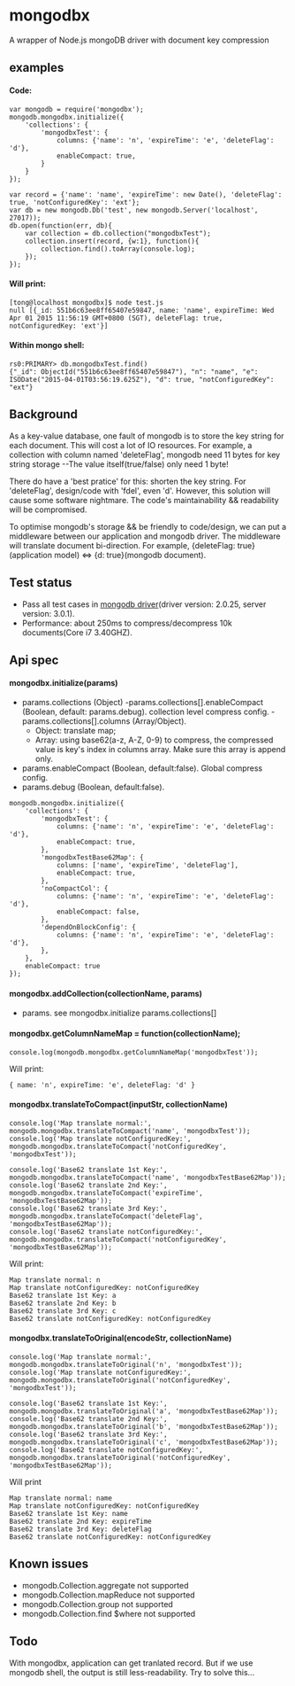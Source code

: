 # mongodbx
A wrapper of Node.js mongoDB driver with document key compression

## examples
#### Code:
```
var mongodb = require('mongodbx');
mongodb.mongodbx.initialize({
    'collections': {
        'mongodbxTest': {
            columns: {'name': 'n', 'expireTime': 'e', 'deleteFlag': 'd'},
            enableCompact: true,
        }
    }
});

var record = {'name': 'name', 'expireTime': new Date(), 'deleteFlag': true, 'notConfiguredKey': 'ext'};
var db = new mongodb.Db('test', new mongodb.Server('localhost', 27017));
db.open(function(err, db){
    var collection = db.collection("mongodbxTest");
    collection.insert(record, {w:1}, function(){
        collection.find().toArray(console.log);
    });
});
```
#### Will print:
```
[tong@localhost mongodbx]$ node test.js
null [{_id: 551b6c63ee8ff65407e59847, name: 'name', expireTime: Wed Apr 01 2015 11:56:19 GMT+0800 (SGT), deleteFlag: true, notConfiguredKey: 'ext'}]

```
#### Within mongo shell:
```
rs0:PRIMARY> db.mongodbxTest.find()
{"_id": ObjectId("551b6c63ee8ff65407e59847"), "n": "name", "e": ISODate("2015-04-01T03:56:19.625Z"), "d": true, "notConfiguredKey": "ext"}
```

## Background
As a key-value database, one fault of mongodb is to store the key string for each document. This will cost a lot of IO resources. For example, a collection with column named 'deleteFlag', mongodb need 11 bytes for key string storage --The value itself(true/false) only need 1 byte!

There do have a 'best pratice' for this: shorten the key string. For 'deleteFlag', design/code with 'fdel', even 'd'. However, this solution will cause some software nightmare. The code's maintainability && readability will be compromised.

To optimise mongodb's storage && be friendly to code/design, we can put a middleware between our application and mongodb driver. The middleware will translate document bi-direction. For example, {deleteFlag: true}(application model) <=> {d: true}(mongodb document).

## Test status
* Pass all test cases in [mongodb driver](https://github.com/mongodb/node-mongodb-native.git)(driver version: 2.0.25, server version: 3.0.1).
* Performance: about 250ms to compress/decompress 10k documents(Core i7 3.40GHZ).

## Api spec
#### mongodbx.initialize(params)
* params.collections (Object)
  -params.collections[].enableCompact (Boolean, default: params.debug). collection level compress config.
  -params.collections[].columns (Array/Object).
    * Object: translate map;
    * Array: using base62(a-z, A-Z, 0-9) to compress, the compressed value is key's index in columns array. Make sure this array is append only.
* params.enableCompact (Boolean, default:false). Global compress config.
* params.debug (Boolean, default:false).
```
mongodb.mongodbx.initialize({
    'collections': {
        'mongodbxTest': {
            columns: {'name': 'n', 'expireTime': 'e', 'deleteFlag': 'd'},
            enableCompact: true,
        },
        'mongodbxTestBase62Map': {
            columns: ['name', 'expireTime', 'deleteFlag'],
            enableCompact: true,
        },
        'noCompactCol': {
            columns: {'name': 'n', 'expireTime': 'e', 'deleteFlag': 'd'},
            enableCompact: false,
        },
        'dependOnBlockConfig': {
            columns: {'name': 'n', 'expireTime': 'e', 'deleteFlag': 'd'},
        },
    },
    enableCompact: true
});
```

#### mongodbx.addCollection(collectionName, params)
* params. see mongodbx.initialize params.collections[]

#### mongodbx.getColumnNameMap = function(collectionName);
```
console.log(mongodb.mongodbx.getColumnNameMap('mongodbxTest'));
```
Will print:
```
{ name: 'n', expireTime: 'e', deleteFlag: 'd' }
```

#### mongodbx.translateToCompact(inputStr, collectionName)
```
console.log('Map translate normal:', mongodb.mongodbx.translateToCompact('name', 'mongodbxTest'));
console.log('Map translate notConfiguredKey:', mongodb.mongodbx.translateToCompact('notConfiguredKey', 'mongodbxTest'));

console.log('Base62 translate 1st Key:', mongodb.mongodbx.translateToCompact('name', 'mongodbxTestBase62Map'));
console.log('Base62 translate 2nd Key:', mongodb.mongodbx.translateToCompact('expireTime', 'mongodbxTestBase62Map'));
console.log('Base62 translate 3rd Key:', mongodb.mongodbx.translateToCompact('deleteFlag', 'mongodbxTestBase62Map'));
console.log('Base62 translate notConfiguredKey:', mongodb.mongodbx.translateToCompact('notConfiguredKey', 'mongodbxTestBase62Map'));
```
Will print:
```
Map translate normal: n
Map translate notConfiguredKey: notConfiguredKey
Base62 translate 1st Key: a
Base62 translate 2nd Key: b
Base62 translate 3rd Key: c
Base62 translate notConfiguredKey: notConfiguredKey
```

#### mongodbx.translateToOriginal(encodeStr, collectionName)
```
console.log('Map translate normal:', mongodb.mongodbx.translateToOriginal('n', 'mongodbxTest'));
console.log('Map translate notConfiguredKey:', mongodb.mongodbx.translateToOriginal('notConfiguredKey', 'mongodbxTest'));

console.log('Base62 translate 1st Key:', mongodb.mongodbx.translateToOriginal('a', 'mongodbxTestBase62Map'));
console.log('Base62 translate 2nd Key:', mongodb.mongodbx.translateToOriginal('b', 'mongodbxTestBase62Map'));
console.log('Base62 translate 3rd Key:', mongodb.mongodbx.translateToOriginal('c', 'mongodbxTestBase62Map'));
console.log('Base62 translate notConfiguredKey:', mongodb.mongodbx.translateToOriginal('notConfiguredKey', 'mongodbxTestBase62Map'));
```
Will print
```
Map translate normal: name
Map translate notConfiguredKey: notConfiguredKey
Base62 translate 1st Key: name
Base62 translate 2nd Key: expireTime
Base62 translate 3rd Key: deleteFlag
Base62 translate notConfiguredKey: notConfiguredKey
```

## Known issues
* mongodb.Collection.aggregate not supported
* mongodb.Collection.mapReduce not supported
* mongodb.Collection.group not supported
* mongodb.Collection.find $where not supported

## Todo
With mongodbx, application can get tranlated record. But if we use mongodb shell, the output is still less-readability. Try to solve this...
